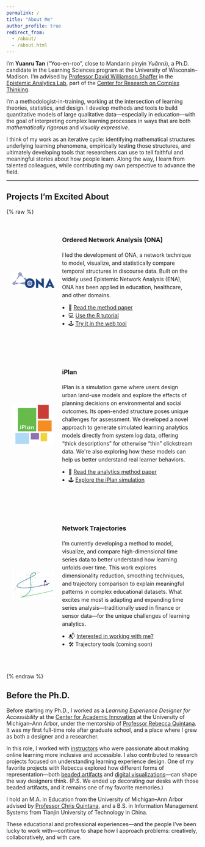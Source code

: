 ```yaml
---
permalink: /
title: "About Me"
author_profile: true
redirect_from: 
  - /about/
  - /about.html
---
```


<p>
I’m <strong>Yuanru Tan</strong> (“Yoo-en-roo”, close to Mandarin pinyin <em>Yuǎnrú</em>), a Ph.D. candidate in the Learning Sciences program at the University of Wisconsin–Madison. I’m advised by <a href="https://edpsych.education.wisc.edu/fac-staff/williamson-shaffer-david/" target="_blank" rel="noopener noreferrer">Professor David Williamson Shaffer</a> in the <a href="https://www.epistemicanalytics.org/" target="_blank" rel="noopener noreferrer">Epistemic Analytics Lab</a>, part of the <a href="https://www.crct.center/" target="_blank" rel="noopener noreferrer">Center for Research on Complex Thinking</a>.
</p>

<p>
I’m a methodologist-in-training, working at the intersection of learning theories, statistics, and design. I develop methods and tools to build quantitative models of large qualitative data—especially in education—with the goal of interpreting complex learning processes in ways that are both <em>mathematically rigorous</em> and <em>visually expressive</em>.
</p>

<p>
I think of my work as an iterative cycle: identifying mathematical structures underlying learning phenomena, empirically testing those structures, and ultimately developing tools that researchers can use to tell faithful and meaningful stories about how people learn. Along the way, I learn from talented colleagues, while contributing my own perspective to advance the field.
</p>

---

<style>
.project-row {
  display: flex;
  align-items: center;
  gap: 20px;
  margin-bottom: 2.5em;
  padding: 16px;
  border-radius: 12px;
  transition: background-color 0.2s ease, box-shadow 0.2s ease, transform 0.2s ease;
}

.project-row:hover {
  background-color: #f7f7f7;
  box-shadow: 0 4px 12px rgba(0, 0, 0, 0.06);
  transform: translateY(-2px);
}

.project-image {
  width: 110px;
  flex-shrink: 0;
  margin-top: 4px;
}

.project-text {
  line-height: 1.5;
}

.keyword {
  color: #61D04F;
  font-weight: 500;
}
</style>

<h2>Projects I’m Excited About</h2>

{% raw %}
<!-- ONA -->
<div class="project-row">
  <img src="/images/ona-logo.png" alt="ONA logo" class="project-image" />
  <div class="project-text">
    <h3><strong>Ordered Network Analysis (ONA)</strong></h3>
    I led the development of ONA, a network technique to model, visualize, and statistically compare temporal structures in discourse data. Built on the widely used Epistemic Network Analysis (ENA), ONA has been applied in education, healthcare, and other domains.
    <ul style="margin-top: 0.8em; padding-left: 1.2em;">
      <li>📄 <a target="_blank" rel="noopener noreferrer" href="https://link.springer.com/chapter/10.1007/978-3-031-31726-2_8">Read the method paper</a></li>
      <li>💻 <a target="_blank" rel="noopener noreferrer" href="https://link.springer.com/chapter/10.1007/978-3-031-54464-4_18">Use the R tutorial</a></li>
      <li>🕹️ <a target="_blank" rel="noopener noreferrer" href="https://www.epistemicanalytics.org/our-projects/">Try it in the web tool</a></li>
    </ul>
  </div>
</div>

<!-- iPlan -->
<div class="project-row">
  <img src="/images/iplan-logo.png" alt="iPlan logo" class="project-image" />
  <div class="project-text">
    <h3><strong>iPlan</strong></h3>
    iPlan is a simulation game where users design urban land-use models and explore the effects of planning decisions on environmental and social outcomes. Its open-ended structure poses unique challenges for assessment. We developed a novel approach to generate simulated learning analytics models directly from system log data, offering “thick descriptions” for otherwise “thin” clickstream data. We're also exploring how these models can help us better understand real learner behaviors.
    <ul style="margin-top: 0.8em; padding-left: 1.2em;">
      <li>📄 <a target="_blank" rel="noopener noreferrer" href="https://link.springer.com/chapter/10.1007/978-3-031-47014-1_24">Read the analytics method paper</a></li>
      <li>🕹️ <a target="_blank" rel="noopener noreferrer" href="https://www.i-plan.us/">Explore the iPlan simulation</a></li>
    </ul>
  </div>
</div>

<!-- Trajectories -->
<div class="project-row">
  <img src="/images/trajectory-logo.png" alt="Trajectory logo" class="project-image" />
  <div class="project-text">
    <h3><strong>Network Trajectories</strong></h3>
    I’m currently developing a method to model, visualize, and compare high-dimensional time series data to better understand how learning unfolds over time. This work explores dimensionality reduction, smoothing techniques, and trajectory comparison to explain meaningful patterns in complex educational datasets. What excites me most is adapting and expanding time series analysis—traditionally used in finance or sensor data—for the unique challenges of learning analytics.
    <ul style="margin-top: 0.8em; padding-left: 1.2em;">
      <li>📬 <a target="_blank" rel="noopener noreferrer" href="mailto:yuanru.tan@wisc.edu">Interested in working with me?</a></li>
      <li>🛠️ Trajectory tools (coming soon)</li>
    </ul>
  </div>
</div>
{% endraw %}

## Before the Ph.D.

Before starting my Ph.D., I worked as a _Learning Experience Designer for Accessibility_ at the <a href="https://ai.umich.edu/" target="_blank" rel="noopener noreferrer">Center for Academic Innovation</a> at the University of Michigan–Ann Arbor, under the mentorship of <a href="https://marsal.umich.edu/directory/faculty-staff/rebecca-quintana" target="_blank" rel="noopener noreferrer">Professor Rebecca Quintana</a>. It was my first full-time role after graduate school, and a place where I grew as both a designer and a researcher.

In this role, I worked with <a href="https://www.youtube.com/watch?v=KDKdWDTVEzE&t=94s&ab_channel=CenterforAcademicInnovation" target="_blank" rel="noopener noreferrer">instructors</a> who were passionate about making online learning more inclusive and accessible. I also contributed to research projects focused on understanding learning experience design. One of my favorite projects with Rebecca explored how different forms of representation—both <a href="https://dl.acm.org/doi/10.1145/3170427.3188650" target="_blank" rel="noopener noreferrer">beaded artifacts</a> and <a href="https://link.springer.com/article/10.1007/s11528-021-00592-x" target="_blank" rel="noopener noreferrer">digital visualizations</a>—can shape the way designers think. (P.S. We ended up decorating our desks with those beaded artifacts, and it remains one of my favorite memories.)

I hold an M.A. in Education from the University of Michigan–Ann Arbor advised by <a href="https://marsal.umich.edu/directory/faculty-staff/christopher-quintana" target="_blank" rel="noopener noreferrer">Professor Chris Quintana</a>, and a B.S. in Information Management Systems from Tianjin University of Technology in China.

These educational and professional experiences—and the people I’ve been lucky to work with—continue to shape how I approach problems: creatively, collaboratively, and with care.

